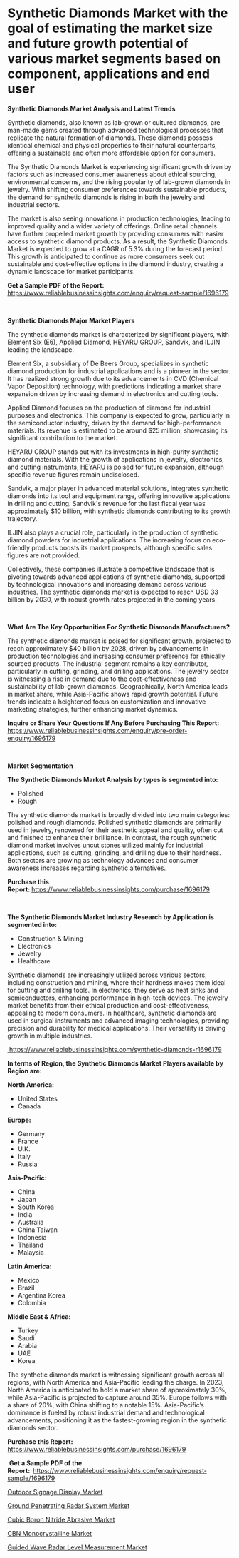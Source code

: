 <p><h1>Synthetic Diamonds Market with the goal of estimating the market size and future growth potential of various market segments based on component, applications and end user</h1></p><p><strong>Synthetic Diamonds Market Analysis and Latest Trends</strong></p>
<p><p>Synthetic diamonds, also known as lab-grown or cultured diamonds, are man-made gems created through advanced technological processes that replicate the natural formation of diamonds. These diamonds possess identical chemical and physical properties to their natural counterparts, offering a sustainable and often more affordable option for consumers.</p><p>The Synthetic Diamonds Market is experiencing significant growth driven by factors such as increased consumer awareness about ethical sourcing, environmental concerns, and the rising popularity of lab-grown diamonds in jewelry. With shifting consumer preferences towards sustainable products, the demand for synthetic diamonds is rising in both the jewelry and industrial sectors.</p><p>The market is also seeing innovations in production technologies, leading to improved quality and a wider variety of offerings. Online retail channels have further propelled market growth by providing consumers with easier access to synthetic diamond products. As a result, the Synthetic Diamonds Market is expected to grow at a CAGR of 5.3% during the forecast period. This growth is anticipated to continue as more consumers seek out sustainable and cost-effective options in the diamond industry, creating a dynamic landscape for market participants.</p></p>
<p><strong>Get a Sample PDF of the Report:&nbsp;</strong> <a href="https://www.reliablebusinessinsights.com/enquiry/request-sample/1696179?utm_campaign=96&utm_medium=2&utm_source=Github&utm_content=ia&utm_term=19102024&utm_id=synthetic-diamonds">https://www.reliablebusinessinsights.com/enquiry/request-sample/1696179</a></p>
<p>&nbsp;</p>
<p><strong>Synthetic Diamonds Major Market Players</strong></p>
<p><p>The synthetic diamonds market is characterized by significant players, with Element Six (E6), Applied Diamond, HEYARU GROUP, Sandvik, and ILJIN leading the landscape. </p><p>Element Six, a subsidiary of De Beers Group, specializes in synthetic diamond production for industrial applications and is a pioneer in the sector. It has realized strong growth due to its advancements in CVD (Chemical Vapor Deposition) technology, with predictions indicating a market share expansion driven by increasing demand in electronics and cutting tools.</p><p>Applied Diamond focuses on the production of diamond for industrial purposes and electronics. This company is expected to grow, particularly in the semiconductor industry, driven by the demand for high-performance materials. Its revenue is estimated to be around $25 million, showcasing its significant contribution to the market.</p><p>HEYARU GROUP stands out with its investments in high-purity synthetic diamond materials. With the growth of applications in jewelry, electronics, and cutting instruments, HEYARU is poised for future expansion, although specific revenue figures remain undisclosed.</p><p>Sandvik, a major player in advanced material solutions, integrates synthetic diamonds into its tool and equipment range, offering innovative applications in drilling and cutting. Sandvik's revenue for the last fiscal year was approximately $10 billion, with synthetic diamonds contributing to its growth trajectory.</p><p>ILJIN also plays a crucial role, particularly in the production of synthetic diamond powders for industrial applications. The increasing focus on eco-friendly products boosts its market prospects, although specific sales figures are not provided.</p><p>Collectively, these companies illustrate a competitive landscape that is pivoting towards advanced applications of synthetic diamonds, supported by technological innovations and increasing demand across various industries. The synthetic diamonds market is expected to reach USD 33 billion by 2030, with robust growth rates projected in the coming years.</p></p>
<p>&nbsp;</p>
<p><strong>What Are The Key Opportunities For Synthetic Diamonds Manufacturers?</strong></p>
<p><p>The synthetic diamonds market is poised for significant growth, projected to reach approximately $40 billion by 2028, driven by advancements in production technologies and increasing consumer preference for ethically sourced products. The industrial segment remains a key contributor, particularly in cutting, grinding, and drilling applications. The jewelry sector is witnessing a rise in demand due to the cost-effectiveness and sustainability of lab-grown diamonds. Geographically, North America leads in market share, while Asia-Pacific shows rapid growth potential. Future trends indicate a heightened focus on customization and innovative marketing strategies, further enhancing market dynamics.</p></p>
<p><strong>Inquire or Share Your Questions If Any Before Purchasing This Report:</strong> <a href="https://www.reliablebusinessinsights.com/enquiry/pre-order-enquiry/1696179?utm_campaign=96&utm_medium=2&utm_source=Github&utm_content=ia&utm_term=19102024&utm_id=synthetic-diamonds">https://www.reliablebusinessinsights.com/enquiry/pre-order-enquiry/1696179</a></p>
<p>&nbsp;</p>
<p><strong>Market Segmentation</strong></p>
<p><strong>The Synthetic Diamonds Market Analysis by types is segmented into:</strong></p>
<p><ul><li>Polished</li><li>Rough</li></ul></p>
<p><p>The synthetic diamonds market is broadly divided into two main categories: polished and rough diamonds. Polished synthetic diamonds are primarily used in jewelry, renowned for their aesthetic appeal and quality, often cut and finished to enhance their brilliance. In contrast, the rough synthetic diamond market involves uncut stones utilized mainly for industrial applications, such as cutting, grinding, and drilling due to their hardness. Both sectors are growing as technology advances and consumer awareness increases regarding synthetic alternatives.</p></p>
<p><strong>Purchase this Report:&nbsp;</strong><a href="https://www.reliablebusinessinsights.com/purchase/1696179?utm_campaign=96&utm_medium=2&utm_source=Github&utm_content=ia&utm_term=19102024&utm_id=synthetic-diamonds">https://www.reliablebusinessinsights.com/purchase/1696179</a></p>
<p>&nbsp;</p>
<p><strong>The Synthetic Diamonds Market Industry Research by Application is segmented into:</strong></p>
<p><ul><li>Construction & Mining</li><li>Electronics</li><li>Jewelry</li><li>Healthcare</li></ul></p>
<p><p>Synthetic diamonds are increasingly utilized across various sectors, including construction and mining, where their hardness makes them ideal for cutting and drilling tools. In electronics, they serve as heat sinks and semiconductors, enhancing performance in high-tech devices. The jewelry market benefits from their ethical production and cost-effectiveness, appealing to modern consumers. In healthcare, synthetic diamonds are used in surgical instruments and advanced imaging technologies, providing precision and durability for medical applications. Their versatility is driving growth in multiple industries.</p></p>
<p><a href="https://www.reliablebusinessinsights.com/synthetic-diamonds-r1696179?utm_campaign=96&utm_medium=2&utm_source=Github&utm_content=ia&utm_term=19102024&utm_id=synthetic-diamonds">&nbsp;https://www.reliablebusinessinsights.com/synthetic-diamonds-r1696179</a></p>
<p><strong>In terms of Region, the Synthetic Diamonds Market Players available by Region are:</strong></p>
<p>
    <p> <strong> North America: </strong>
        <ul>
            <li>United States</li>
            <li>Canada</li>
        </ul>
        </p> 
    <p> <strong> Europe: </strong>
        <ul>
            <li>Germany</li>
            <li>France</li>
            <li>U.K.</li>
            <li>Italy</li>
            <li>Russia</li>
        </ul>
        </p> 
    <p> <strong> Asia-Pacific: </strong>
        <ul>
            <li>China</li>
            <li>Japan</li>
            <li>South Korea</li>
            <li>India</li>
            <li>Australia</li>
            <li>China Taiwan</li>
            <li>Indonesia</li>
            <li>Thailand</li>
            <li>Malaysia</li>
        </ul>
        </p> 
    <p> <strong> Latin America: </strong>
        <ul>
            <li>Mexico</li>
            <li>Brazil</li>
            <li>Argentina Korea</li>
            <li>Colombia</li>
        </ul>
        </p> 
    <p> <strong> Middle East & Africa: </strong>
        <ul>
            <li>Turkey</li>
            <li>Saudi</li>
            <li>Arabia</li>
            <li>UAE</li>
            <li>Korea</li>
        </ul>
    </p>
    </p>
<p><p>The synthetic diamonds market is witnessing significant growth across all regions, with North America and Asia-Pacific leading the charge. In 2023, North America is anticipated to hold a market share of approximately 30%, while Asia-Pacific is projected to capture around 35%. Europe follows with a share of 20%, with China shifting to a notable 15%. Asia-Pacific’s dominance is fueled by robust industrial demand and technological advancements, positioning it as the fastest-growing region in the synthetic diamonds sector.</p></p>
<p><strong>Purchase this Report: </strong><a href="https://www.reliablebusinessinsights.com/purchase/1696179?utm_campaign=96&utm_medium=2&utm_source=Github&utm_content=ia&utm_term=19102024&utm_id=synthetic-diamonds">https://www.reliablebusinessinsights.com/purchase/1696179</a></p>
<p>&nbsp;<strong>Get a Sample PDF of the Report:&nbsp;&nbsp;</strong><a href="https://www.reliablebusinessinsights.com/enquiry/request-sample/1696179?utm_campaign=96&utm_medium=2&utm_source=Github&utm_content=ia&utm_term=19102024&utm_id=synthetic-diamonds">https://www.reliablebusinessinsights.com/enquiry/request-sample/1696179</a></p>
<p><strong></strong></p>
<p><p><a href="https://issuu.com/reportprime-2/docs/outdoor-signage-display-market-size_19ab52d21c62f8?utm_campaign=96&utm_medium=2&utm_source=Github&utm_content=ia&utm_term=19102024&utm_id=synthetic-diamonds">Outdoor Signage Display Market</a></p><p><a href="https://issuu.com/reportprime-2/docs/ground-penetrating-radar-system-mar_701080f8360776?utm_campaign=96&utm_medium=2&utm_source=Github&utm_content=ia&utm_term=19102024&utm_id=synthetic-diamonds">Ground Penetrating Radar System Market</a></p><p><a href="https://github.com/tomasa8xtkvotaw/Market-Research-Report-List-1/blob/main/cubic-boron-nitride-abrasive-market.md?utm_campaign=96&utm_medium=2&utm_source=Github&utm_content=ia&utm_term=19102024&utm_id=synthetic-diamonds">Cubic Boron Nitride Abrasive Market</a></p><p><a href="https://github.com/MegiMusaj575/Market-Research-Report-List-1/blob/main/cbn-monocrystalline-market.md?utm_campaign=96&utm_medium=2&utm_source=Github&utm_content=ia&utm_term=19102024&utm_id=synthetic-diamonds">CBN Monocrystalline Market</a></p><p><a href="https://www.linkedin.com/pulse/guided-wave-radar-level-measurement-landscape-product-spectrum-fcclc?utm_campaign=96&utm_medium=2&utm_source=Github&utm_content=ia&utm_term=19102024&utm_id=synthetic-diamonds">Guided Wave Radar Level Measurement Market</a></p></p>